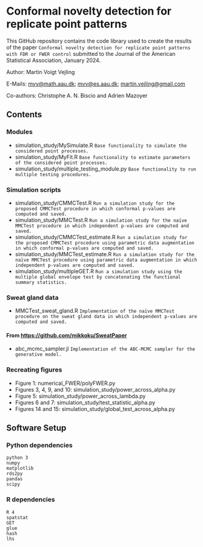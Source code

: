 # Conformal novelty detection for replicate point patterns
This GitHub repository contains the code library used to create the results of the paper `Conformal novelty detection for replicate point patterns with FDR or FWER control` submitted to the Journal of the American Statistical Association, January 2024.

Author: Martin Voigt Vejling

E-Mails: mvv@math.aau.dk;
         mvv@es.aau.dk;
         martin.vejling@gmail.com

Co-authors: Christophe A. N. Biscio and Adrien Mazoyer

## Contents
### Modules
- simulation_study/MySimulate.R `Base functionality to simulate the considered point processes.`
- simulation_study/MyFit.R `Base functionality to estimate parameters of the considered point processes.`
- simulation_study/multiple_testing_module.py `Base functionality to run multiple testing procedures.`

### Simulation scripts
- simulation_study/CMMCTest.R `Run a simulation study for the proposed CMMCTest procedure in which conformal p-values are computed and saved.`
- simulation_study/MMCTest.R `Run a simulation study for the naïve MMCTest procedure in which independent p-values are computed and saved.`
- simulation_study/CMMCTest_estimate.R `Run a simulation study for the proposed CMMCTest procedure using parametric data augmentation in which conformal p-values are computed and saved.`
- simulation_study/MMCTest_estimate.R `Run a simulation study for the naïve MMCTest procedure using parametric data augmentation in which independent p-values are computed and saved.`
- simulation_study/multipleGET.R `Run a simulation study using the multiple global envelope test by concatenating the functional summary statistics.`

### Sweat gland data
- MMCTest_sweat_gland.R `Implementation of the naïve MMCTest procedure on the sweat gland data in which independent p-values are computed and saved.`

#### From https://github.com/mikkoku/SweatPaper
- abc_mcmc_sampler.jl `Implementation of the ABC-MCMC sampler for the generative model.`

### Recreating figures
- Figure 1: numerical_FWER/polyFWER.py
- Figures 3, 4, 9, and 10: simulation_study/power_across_alpha.py
- Figure 5: simulation_study/power_across_lambda.py
- Figures 6 and 7: simulation_study/test_statistic_alpha.py
- Figures 14 and 15: simulation_study/global_test_across_alpha.py

## Software Setup

### Python dependencies
```
python 3
numpy
matplotlib
rds2py
pandas
scipy
```

### R dependencies
```
R 4
spatstat
GET
glue
hash
lhs
```


